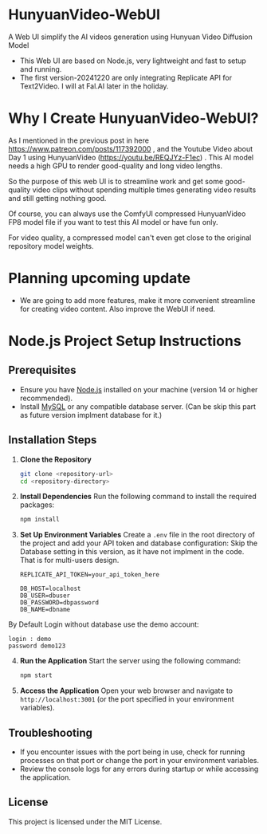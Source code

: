 # HunyuanVideo-WebUI
A Web UI simplify the AI videos generation using Hunyuan Video Diffusion Model

- This Web UI are based on Node.js, very lightweight and fast to setup and running.
- The first version-20241220 are only integrating Replicate API for Text2Video. I will at Fal.AI later in the holiday.
  
# Why I Create HunyuanVideo-WebUI?

As I mentioned in the previous post in here https://www.patreon.com/posts/117392000 , and the Youtube Video about Day 1 using HunyuanVideo (https://youtu.be/REQJYz-F1ec) . 
This AI model needs a high GPU to render good-quality and long video lengths.

So the purpose of this web UI is to streamline work and get some good-quality video clips without spending multiple times generating video results and still getting nothing good.

Of course, you can always use the ComfyUI compressed HunyuanVideo FP8 model file if you want to test this AI model or have fun only.

For video quality, a compressed model can't even get close to the original repository model weights.

# Planning upcoming update
- We are going to add more features, make it more convenient streamline for creating video content. Also improve the WebUI if need.

# Node.js Project Setup Instructions

## Prerequisites
- Ensure you have [Node.js](https://nodejs.org/) installed on your machine (version 14 or higher recommended).
- Install [MySQL](https://www.mysql.com/) or any compatible database server. (Can be skip this part as future version implment database for it.)

## Installation Steps

1. **Clone the Repository**
   ```bash
   git clone <repository-url>
   cd <repository-directory>
   ```

2. **Install Dependencies**
   Run the following command to install the required packages:
   ```bash
   npm install
   ```

3. **Set Up Environment Variables**
   Create a `.env` file in the root directory of the project and add your API token and database configuration:
   Skip the Database setting in this version, as it have not implment in the code. That is for multi-users design.
   ```plaintext
   REPLICATE_API_TOKEN=your_api_token_here
   
   DB_HOST=localhost
   DB_USER=dbuser
   DB_PASSWORD=dbpassword
   DB_NAME=dbname
   ```

By Default Login without database use the demo account:
   ```plaintext
   login : demo
   password demo123
   ```

4. **Run the Application**
   Start the server using the following command:
   ```bash
   npm start
   ```

5. **Access the Application**
   Open your web browser and navigate to `http://localhost:3001` (or the port specified in your environment variables).


## Troubleshooting
- If you encounter issues with the port being in use, check for running processes on that port or change the port in your environment variables.
- Review the console logs for any errors during startup or while accessing the application.

## License
This project is licensed under the MIT License.
